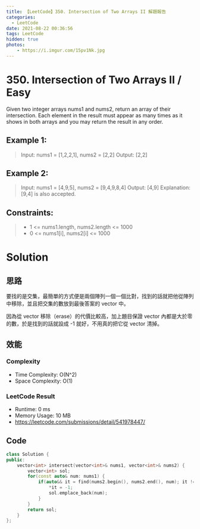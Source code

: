 ```yaml
---
title: 【LeetCode】350. Intersection of Two Arrays II 解題報告
categories:
  - LeetCode
date: 2021-08-22 00:36:56
tags: LeetCode
hidden: true
photos:
    - https://i.imgur.com/15pv1Nk.jpg
---
```

 
# 350. Intersection of Two Arrays II / Easy

Given two integer arrays nums1 and nums2, return an array of their intersection. Each element in the result must appear as many times as it shows in both arrays and you may return the result in any order.

<!-- more --> 


## Example 1:
> Input: nums1 = [1,2,2,1], nums2 = [2,2]
> Output: [2,2]

## Example 2:
> Input: nums1 = [4,9,5], nums2 = [9,4,9,8,4]
> Output: [4,9]
> Explanation: [9,4] is also accepted.

## Constraints: 
> - 1 <= nums1.length, nums2.length <= 1000
> - 0 <= nums1[i], nums2[i] <= 1000

# Solution
## 思路

要找的是交集，最簡單的方式便是兩個陣列一個一個比對，找到的話就把他從陣列中移除，並且把交集的數放到最後答案的 vector 中。

因為從 vector 移除（erase）的代價比較高，加上題目保證 vector 內都是大於零的數，於是找到的話就設成 -1 就好，不用真的把它從 vector 清掉。

## 效能

### Complexity 
- Time Complexity: O(N^2)
- Space Complexity: O(1)

### LeetCode Result

- Runtime: 0 ms
- Memory Usage: 10 MB 
- https://leetcode.com/submissions/detail/541978447/

## Code
```cpp
class Solution {
public:
    vector<int> intersect(vector<int>& nums1, vector<int>& nums2) {
        vector<int> sol;
        for(const auto& num: nums1) {
            if(auto&& it = find(nums2.begin(), nums2.end(), num); it != nums2.end()) {
                *it = -1;
                sol.emplace_back(num);
            }
        }
        return sol;
    }
};
```